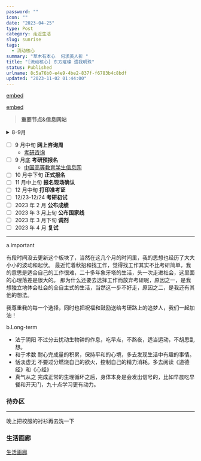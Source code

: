 ```yaml
---
password: ""
icon: ""
date: "2023-04-25"
type: Post
category: 走近生活
slug: sunrise
tags:
  - 流动核心
summary: "草木有本心  何求美人折 "
title: "[流动核心] 东方璀璨 遗我明珠"
status: Published
urlname: 8c5a76b0-e4e9-4be2-837f-f6783b4c8bdf
updated: "2023-11-02 01:44:00"
---
```


[embed](https://httishere.gitee.io/notion/v201/custom-progress.html?e=tk4/KPuobGjA8jIZE4Ll6fv4PqoNjJnow8fxH7gtkMdwgHP+KSWmo5Cj9NJeqFCicBLUROVoo+0Ze//zN25kzKj0A5KLvLQGCvex88acM1sh8BJlXqWp10jIGqvrU1CfqHHm5zGOF7TaTKk8Y0F8UQ8iv+cJai1mLzkLdF7QYuoGsrNIlfufrpIuhD7XzgZa2vM0Nc2LQgyqfwXNFR7Z38F4Rz9kvyIJqalmbcZ4SubUPmcdnw+egOHN9TZDn5ExNUKj0+xlwnbqvsIT1Vm8oUfWRzoVZrrfbG9iCdtZ5goSyTPl8ihk7jZkqExBw93f3KezWEqtGwoS74U8PLZWqQO0JuatxQGNTDgHa6NXOM4a3izr+P3JbwkPCZ5tqnl/io5iUC92mzNnDV4awcDGi0IlO4LOXCScuqDsZl6FzckTmFhr4kJMA2GgB6xJOuQO4g5yaB3xMi3UVJrlfUgiqqw7mWRt6VOzDrWIvAKXvbk=)

[embed](https://httishere.gitee.io/notion/v201/custom-progress.html?e=tk4/KPuobGjA8jIZE4Ll6V5GhtKk2eshl8uB+7Q//F6sa1osgo3Dl5NcEmAsk8B+VrQyS2KeJf6MrhoVWQP6srvQnCCF9acl9ItPaR3to5X9r/wHhByUhhPnYIMt71ViE3lHksKa6udYfD8eY3JRC801FILh0TtP1kcIGd8Z78ba8zQ1zYtCDKp/Bc0VHtnfwXhHP2S/IgmpqWZtxnhK5tQ+Zx2fD56A4c31NkOfkTE1QqPT7GXCduq+whPVWbyhR9ZHOhVmut9sb2IJ21nmChLJM+XyKGTuNmSoTEHD3d9zACNk3zoz3nYK9sFeuh0GZ93CQS0fNzr7bx4QZeoPBOk5fNZfTwtG7/HLpbI33iKKjmJQL3abM2cNXhrBwMaLQiU7gs5cJJy6oOxmXoXNyROYWGviQkwDYaAHrEk65A5yLpEMKLGygiL/tZ2dmn8o4b5bSDQQ66D9ZD/kGeH97A==)

> **重要节点&信息网站**

<details>
  <summary>8-9月 </summary>

- [中国研究生招生信息网](https://yz.chsi.com.cn/)
- [院校库，招生单位信息查询](https://yz.chsi.com.cn/sch/)
- [专业知识库，专业的相关信息](https://yz.chsi.com.cn/zyk/)
- [中国教育在线，考研咨询/政策](https://kaoyan.eol.cn/)
- [考研百科](https://yz.chsi.com.cn/yzzt/kybk)
- [考研报录比](https://www.chinakaoyan.com/baolubi/)

  </details>

- [ ] 9 月中旬 **网上咨询周**
  - [考研咨询](https://www.chinakaoyan.com/)
- [ ] 9 月底 **考研预报名**
  - [中国高等教育学生信息网](https://www.chsi.com.cn/)
- [ ] 10 月中下旬 **正式报名**
- [ ] 11 月中上旬 **报名现场确认**
- [ ] 12 月中旬 **打印准考证**
- [ ] 12/23-12/24 **考研初试**
- [ ] 2023 年 2 月 **公布成绩**
- [ ] 2023 年 3 月上旬 **公布国家线**
- [ ] 2023 年 3 月下旬 **调剂**
- [ ] 2023 年 4 月 **复试**

---

a.important

有段时间没去更新这个板块了，当然在这几个月的时间里，我的思想也经历了大大小小的波动和起伏。
最近忙着秋招和找工作，觉得找工作其实不比考研简单，我的意思是适合自己的工作很难，二十多年象牙塔的生活，头一次走进社会，这里面的心理落差是很大的。
那为什么还要去选择工作而放弃考研呢，原因之一，是我想独立地体会社会的全自主式的生活，当然这一步不好走，原因之二，是我还有其他的想法。

我尊重我的每一个选择，同时也把祝福和鼓励送给考研路上的追梦人，我们一起加油！

b.Long-term

- 法于阴阳
  不过分去扰动生物钟的作息，吃早点，不熬夜，适当运动，不胡思乱想。
- 和于术数
  耐心完成量的积累，保持平和的心境，多去发现生活中有趣的事情。
- 恬淡虚无
  不要过分燃烧自己的欲火，控制自己的精力消耗。多去阅读《道德经》和《心经》
- 真气从之
  完成正常的生理循环之后，身体本身是会发出信号的，比如早晨吃早餐和开天门，九十点学习更有动力。

### 待办区

---

晚上把校服的衬衫再去洗一下

### 生活画廊

[生活画廊](9f2d066d-1b3b-4ec3-8a3b-c953b1babaea)
